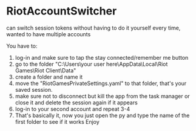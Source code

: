 # RiotAccountSwitcher
can switch session tokens without having to do it yourself every time, wanted to have multiple accounts

You have to:
1) log-in and make sure to tap the stay connected/remember me button
2) go to the folder "C:\Users\your user here\AppData\Local\Riot Games\Riot Client\Data"
3) create a folder and name it
4) move the "RiotGamesPrivateSettings.yaml" to that folder, that's your saved session.
5) make sure not to disconnect but kill the app from the task manager or close it and delete the session again if it appears
6) log-in to your second account and repeat 3-4
7) That's basically it, now you just open the py and type the name of the first folder to see if it works
Enjoy
